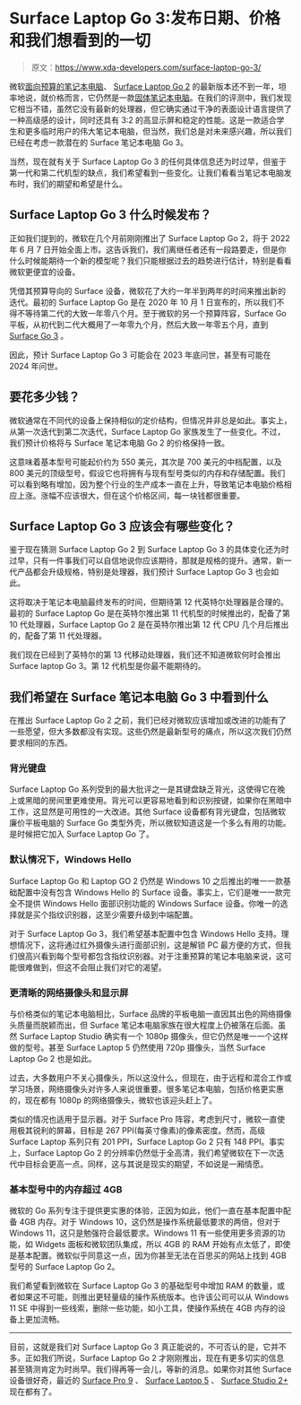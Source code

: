 # Surface Laptop Go 3:发布日期、价格和我们想看到的一切

> 原文：<https://www.xda-developers.com/surface-laptop-go-3/>

微软[面向预算的笔记本电脑](https://www.xda-developers.com/best-cheap-laptops/)、 [Surface Laptop Go 2](https://www.xda-developers.com/surface-laptop-go-2-review/) 的最新版本还不到一年，坦率地说，就价格而言，它仍然是一款[固体笔记本电脑](https://www.xda-developers.com/best-laptops/)。在我们的评测中，我们发现它相当不错，虽然它没有最新的处理器，但它确实通过干净的表面设计语言提供了一种高级感的设计，同时还具有 3:2 的高显示屏和稳定的性能。这是一款适合学生和更多临时用户的伟大笔记本电脑，但当然，我们总是对未来感兴趣，所以我们已经在考虑一款潜在的 Surface 笔记本电脑 Go 3。

当然，现在就有关于 Surface Laptop Go 3 的任何具体信息还为时过早，但鉴于第一代和第二代机型的缺点，我们希望看到一些变化。让我们看看当笔记本电脑发布时，我们的期望和希望是什么。

## Surface Laptop Go 3 什么时候发布？

正如我们提到的，微软在几个月前刚刚推出了 Surface Laptop Go 2，将于 2022 年 6 月 7 日开始全面上市。这告诉我们，我们离继任者还有一段路要走，但是你什么时候能期待一个新的模型呢？我们只能根据过去的趋势进行估计，特别是看看微软更便宜的设备。

凭借其预算导向的 Surface 设备，微软花了大约一年半到两年的时间来推出新的迭代。最初的 Surface Laptop Go 是在 2020 年 10 月 1 日宣布的，所以我们不得不等待第二代的大致一年零八个月。至于微软的另一个预算阵容，Surface Go 平板，从初代到二代大概用了一年零九个月，然后大致一年零五个月，直到 [Surface Go 3](https://www.xda-developers.com/surface-go-3/) 。

因此，预计 Surface Laptop Go 3 可能会在 2023 年底问世，甚至有可能在 2024 年问世。

## 要花多少钱？

微软通常在不同代的设备上保持相似的定价结构，但情况并非总是如此。事实上，从第一次迭代到第二次迭代，Surface Laptop Go 家族发生了一些变化。不过，我们预计价格将与 Surface 笔记本电脑 Go 2 的价格保持一致。

这意味着基本型号可能起价约为 550 美元，其次是 700 美元的中档配置，以及 800 美元的顶级型号，假设它也将拥有与现有型号类似的内存和存储配置。我们可以看到略有增加，因为整个行业的生产成本一直在上升，导致笔记本电脑价格相应上涨。涨幅不应该很大，但在这个价格区间，每一块钱都很重要。

## Surface Laptop Go 3 应该会有哪些变化？

鉴于现在猜测 Surface Laptop Go 2 到 Surface Laptop Go 3 的具体变化还为时过早，只有一件事我们可以自信地说你应该期待，那就是规格的提升。通常，新一代产品都会升级规格，特别是处理器，我们预计 Surface Laptop Go 3 也会如此。

这将取决于笔记本电脑最终发布的时间，但期待第 12 代英特尔处理器是合理的。最初的 Surface Laptop Go 是在英特尔推出第 11 代机型的时候推出的，配备了第 10 代处理器，Surface Laptop Go 2 是在英特尔推出第 12 代 CPU 几个月后推出的，配备了第 11 代处理器。

我们现在已经到了英特尔的第 13 代移动处理器，我们还不知道微软何时会推出 Surface laptop Go 3。第 12 代机型是你最不能期待的。

## 我们希望在 Surface 笔记本电脑 Go 3 中看到什么

在推出 Surface Laptop Go 2 之前，我们已经对微软应该增加或改进的功能有了一些愿望，但大多数都没有实现。这些仍然是最新型号的痛点，所以这次我们仍然要求相同的东西。

### 背光键盘

Surface Laptop Go 系列受到的最大批评之一是其键盘缺乏背光，这使得它在晚上或黑暗的房间里更难使用。背光可以更容易地看到和识别按键，如果你在黑暗中工作，这显然是可用性的一大改进。其他 Surface 设备都有背光键盘，包括微软廉价平板电脑的 Surface Go 类型外壳，所以微软知道这是一个多么有用的功能。是时候把它加入 Surface Laptop Go 了。

### 默认情况下，Windows Hello

Surface Laptop Go 和 Laptop GO 2 仍然是 Windows 10 之后推出的唯一一款基础配置中没有包含 Windows Hello 的 Surface 设备。事实上，它们是唯一一款完全不提供 Windows Hello 面部识别功能的 Windows Surface 设备。你唯一的选择就是买个指纹识别器，这至少需要升级到中端配置。

对于 Surface Laptop Go 3，我们希望基本配置中包含 Windows Hello 支持。理想情况下，这将通过红外摄像头进行面部识别，这是解锁 PC 最方便的方式，但我们很高兴看到每个型号都包含指纹识别器。对于注重预算的笔记本电脑来说，这可能很难做到，但这不会阻止我们对它的渴望。

### 更清晰的网络摄像头和显示屏

与价格类似的笔记本电脑相比，Surface 品牌的平板电脑一直因其出色的网络摄像头质量而脱颖而出，但 Surface 笔记本电脑家族在很大程度上仍被落在后面。虽然 Surface Laptop Studio 确实有一个 1080p 摄像头，但它仍然是唯一一个这样做的型号。甚至 Surface Laptop 5 仍然使用 720p 摄像头，当然 Surface Laptop Go 2 也是如此。

过去，大多数用户不关心摄像头，所以这没什么，但现在，由于远程和混合工作或学习场景，网络摄像头对许多人来说很重要。很多笔记本电脑，包括价格更实惠的，现在都有 1080p 的网络摄像头，微软也该迎头赶上了。

类似的情况也适用于显示器。对于 Surface Pro 阵容，考虑到尺寸，微软一直使用极其锐利的屏幕，目标是 267 PPI(每英寸像素)的像素密度。然而，高级 Surface Laptop 系列只有 201 PPI，Surface Laptop Go 2 只有 148 PPI。事实上，Surface Laptop Go 2 的分辨率仍然低于全高清，我们希望微软在下一次迭代中目标会更高一点。同样，这与其说是现实的期望，不如说是一厢情愿。

### 基本型号中的内存超过 4GB

微软的 Go 系列专注于提供更实惠的体验，正因为如此，他们一直在基本配置中配备 4GB 内存。对于 Windows 10，这仍然是操作系统最低要求的两倍，但对于 Windows 11，这只是勉强符合最低要求。Windows 11 有一些使用更多资源的功能，如 Widgets 面板和微软团队集成，所以 4GB 的 RAM 开始有点太低了，即使是基本配置。微软似乎同意这一点，因为你甚至无法在百思买的网站上找到 4GB 型号的 Surface Laptop Go 2。

我们希望看到微软在 Surface Laptop Go 3 的基础型号中增加 RAM 的数量，或者如果这不可能，则推出更轻量级的操作系统版本。也许该公司可以从 Windows 11 SE 中得到一些线索，删除一些功能，如小工具，使操作系统在 4GB 内存的设备上更加流畅。

* * *

目前，这就是我们对 Surface Laptop Go 3 真正能说的，不可否认的是，它并不多。正如我们所说，Surface Laptop Go 2 才刚刚推出，现在有更多切实的信息甚至猜测肯定为时尚早。我们得再等一会儿，等新的消息。如果你对其他 Surface 设备很好奇，最近的 [Surface Pro 9](https://www.xda-developers.com/surface-pro-9/) 、 [Surface Laptop 5](https://www.xda-developers.com/surface-laptop-5/) 、 [Surface Studio 2+](https://www.xda-developers.com/surface-studio-2-plus/) 现在都有了。